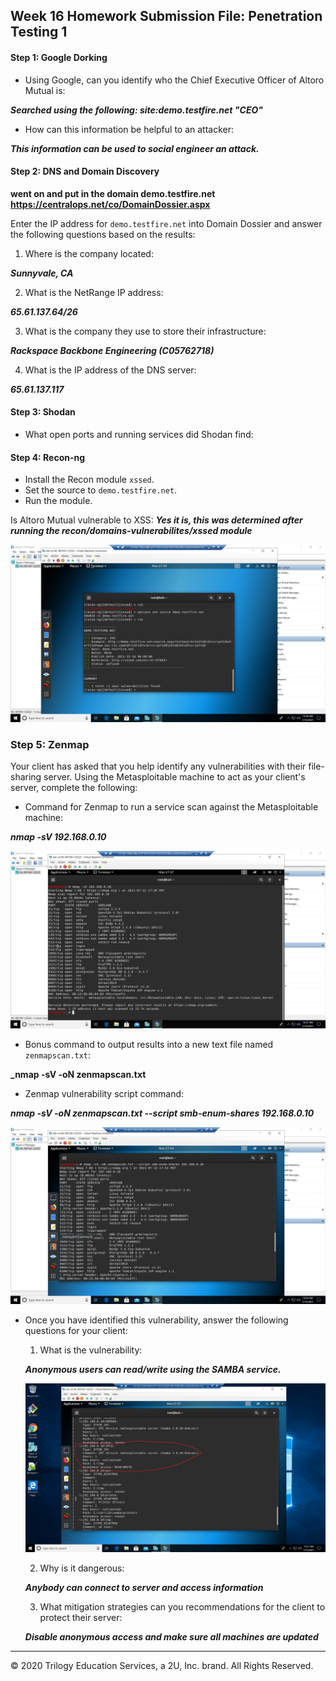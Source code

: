 ## Week 16 Homework Submission File: Penetration Testing 1

#### Step 1: Google Dorking


- Using Google, can you identify who the Chief Executive Officer of Altoro Mutual is:

**_Searched using the following: site:demo.testfire.net "CEO"_**

- How can this information be helpful to an attacker:

**_This information can be used to social engineer an attack._**


#### Step 2: DNS and Domain Discovery

**went on and put in the domain demo.testfire.net https://centralops.net/co/DomainDossier.aspx**

Enter the IP address for `demo.testfire.net` into Domain Dossier and answer the following questions based on the results:

  1. Where is the company located: 

  **_Sunnyvale, CA_**

  2. What is the NetRange IP address:

  **_65.61.137.64/26_**

  3. What is the company they use to store their infrastructure:

  **_Rackspace Backbone Engineering (C05762718)_**

  4. What is the IP address of the DNS server:

  **_65.61.137.117_**
  
#### Step 3: Shodan

- What open ports and running services did Shodan find:

#### Step 4: Recon-ng

- Install the Recon module `xssed`. 
- Set the source to `demo.testfire.net`. 
- Run the module. 

Is Altoro Mutual vulnerable to XSS: **_Yes it is, this was determined after running the recon/domains-vulnerabilites/xssed module_**

![recon-ng](16-Penetration-Testing/Homework/images/recon-ng.jpg)

### Step 5: Zenmap

Your client has asked that you help identify any vulnerabilities with their file-sharing server. Using the Metasploitable machine to act as your client's server, complete the following:

- Command for Zenmap to run a service scan against the Metasploitable machine: 

**_nmap -sV 192.168.0.10_**

![nmap](16-Penetration-Testing/Homework/images/nmap.jpg)
 
- Bonus command to output results into a new text file named `zenmapscan.txt`:

**_nmap -sV -oN zenmapscan.txt**

- Zenmap vulnerability script command: 

**_nmap -sV -oN zenmapscan.txt --script smb-enum-shares 192.168.0.10_**

![nmap2](16-Penetration-Testing/Homework/images/nmap2.jpg)

- Once you have identified this vulnerability, answer the following questions for your client:
  1. What is the vulnerability: 
  
  **_Anonymous users can read/write using the SAMBA service._**

  ![samba](16-Penetration-Testing/Homework/images/samba.jpg)

  2. Why is it dangerous:

  **_Anybody can connect to server and access information_**

  3. What mitigation strategies can you recommendations for the client to protect their server:

  **_Disable anonymous access and make sure all machines are updated_**

---
© 2020 Trilogy Education Services, a 2U, Inc. brand. All Rights Reserved.  

